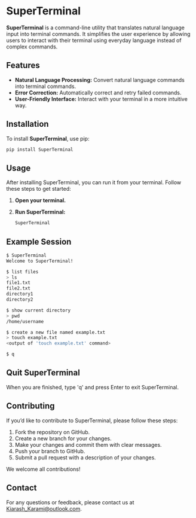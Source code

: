 # SuperTerminal

**SuperTerminal** is a command-line utility that translates natural language input into terminal commands. It simplifies the user experience by allowing users to interact with their terminal using everyday language instead of complex commands.

## Features

- **Natural Language Processing:** Convert natural language commands into terminal commands.
- **Error Correction:** Automatically correct and retry failed commands.
- **User-Friendly Interface:** Interact with your terminal in a more intuitive way.

## Installation

To install **SuperTerminal**, use pip:

```bash
pip install SuperTerminal
```

## Usage

After installing SuperTerminal, you can run it from your terminal. Follow these steps to get started:

1. **Open your terminal.**

2. **Run SuperTerminal:**

   ```bash
   SuperTerminal
   ```

  ## Example Session

  ```bash
  $ SuperTerminal
  Welcome to SuperTerminal!

  $ list files
  > ls
  file1.txt
  file2.txt
  directory1
  directory2

  $ show current directory
  > pwd
  /home/username

  $ create a new file named example.txt
  > touch example.txt
  <output of 'touch example.txt' command>

  $ q
   ```
  ## Quit SuperTerminal
  When you are finished, type 'q' and press Enter to exit SuperTerminal.

  ## Contributing

  If you’d like to contribute to SuperTerminal, please follow these steps:

  1. Fork the repository on GitHub.
  2. Create a new branch for your changes.
  3. Make your changes and commit them with clear messages.
  4. Push your branch to GitHub.
  5. Submit a pull request with a description of your changes.

  We welcome all contributions!

  ## Contact
  For any questions or feedback, please contact us at [Kiarash_Karami@outlook.com](mailto:Kiarash_Karami@outlook.com).

